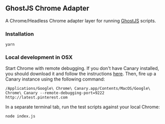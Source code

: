 ## GhostJS Chrome Adapter

A Chrome/Headless Chrome adapter layer for running [GhostJS](https://github.com/kevingrandon/ghostjs) scripts.

### Installation

```
yarn
```

### Local development in OSX

Start Chrome with remote debugging. If you don't have Canary installed, you should download it and follow the instructions
[here](https://www.google.com/chrome/browser/canary.html). Then, fire up a Canary instance using the following command:

```
/Applications/Google\ Chrome\ Canary.app/Contents/MacOS/Google\ Chrome\ Canary --remote-debugging-port=9222  http://latest.pinterest.com
```

In a separate terminal tab, run the test scripts against your local Chrome:
```
node index.js
```

